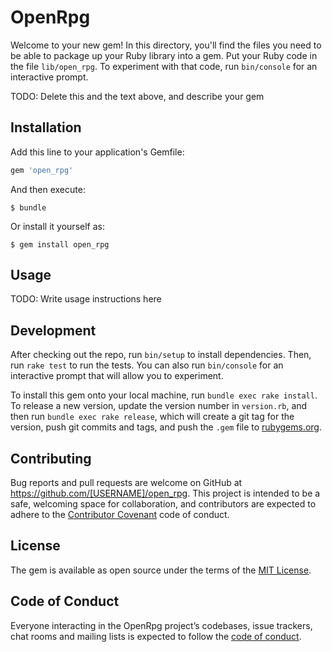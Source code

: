 # OpenRpg

Welcome to your new gem! In this directory, you'll find the files you need to be able to package up your Ruby library into a gem. Put your Ruby code in the file `lib/open_rpg`. To experiment with that code, run `bin/console` for an interactive prompt.

TODO: Delete this and the text above, and describe your gem

## Installation

Add this line to your application's Gemfile:

```ruby
gem 'open_rpg'
```

And then execute:

    $ bundle

Or install it yourself as:

    $ gem install open_rpg

## Usage

TODO: Write usage instructions here

## Development

After checking out the repo, run `bin/setup` to install dependencies. Then, run `rake test` to run the tests. You can also run `bin/console` for an interactive prompt that will allow you to experiment.

To install this gem onto your local machine, run `bundle exec rake install`. To release a new version, update the version number in `version.rb`, and then run `bundle exec rake release`, which will create a git tag for the version, push git commits and tags, and push the `.gem` file to [rubygems.org](https://rubygems.org).

## Contributing

Bug reports and pull requests are welcome on GitHub at https://github.com/[USERNAME]/open_rpg. This project is intended to be a safe, welcoming space for collaboration, and contributors are expected to adhere to the [Contributor Covenant](http://contributor-covenant.org) code of conduct.

## License

The gem is available as open source under the terms of the [MIT License](https://opensource.org/licenses/MIT).

## Code of Conduct

Everyone interacting in the OpenRpg project’s codebases, issue trackers, chat rooms and mailing lists is expected to follow the [code of conduct](https://github.com/[USERNAME]/open_rpg/blob/master/CODE_OF_CONDUCT.md).
